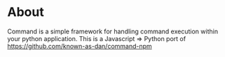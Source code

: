 # About
Command is a simple framework for handling command execution within your python application.
This is a Javascript => Python port of https://github.com/known-as-dan/command-npm
